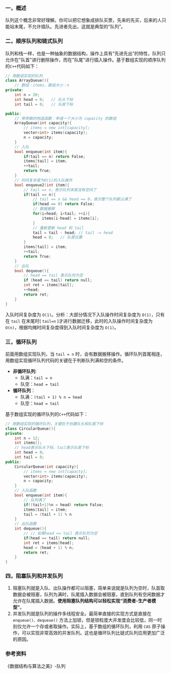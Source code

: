 ### 一，概述

队列这个概念非常好理解。你可以把它想象成排队买票，先来的先买，后来的人只能站末尾，不允许插队。先进者先出，这就是典型的“队列”。

### 二，顺序队列和链式队列

队列和栈一样，也是一种抽象的数据结构，操作上具有“先进先出”的特性，队列只允许在"队首"进行删除操作，而在"队尾"进行插入操作。基于数组实现的顺序队列的`C++`代码如下：

```cpp
// 用数组实现的队列
class ArrayQueue(){
    // 数组：items，数组大小：n
private:
    int n = 20;
    int head = 0;   // 队头下标
    int tail = 0;   // 队尾下标

public:
    // 带参数的构造函数：申请一个大小为 capacity 的数组
    ArrayQueue(int capacity){
        // items = new int[capacity];
        vector<int> items(capacity);
        n = capacity;
    }
    // 入队
    bool enqueue(int item){
        if(tail == n) return False;
        items[tail] = item;
        ++tail;
        return True;
    }
    // 时间复杂度为O(1)的入队操作
    bool enqueue2(int item){
        // tail == n，表示队列末尾没有空间了
        if(tail == n){
            // tail == n && head == 0，表示整个队列都占满了
            if(head == 0) return False;
            // 数据搬移
            for(i=head; i<tail; ++i){
                items[i-head] = items[i];
            }
            // 重新更新 head 和 tail
            tail = tail - head; // tail -= head
            head = 0;   // 队首位置
        }
        items[tail] = item;
        ++tail;
        return True;
    }
    // 出队
    bool dequeue(){
        // head == tail 表示队列为空
        if (head == tail) return null;
        int ret = items[tail];
        ++head;
        return ret;
    }
}
```

入队时间复杂度为 `O(1)`。分析：大部分情况下入队操作时间复杂度为 `O(1)`，只有在 `tail` 在末尾时( `tail=n` )才进行数据迁移，此时的入队操作时间复杂度为 `O(n)`，根据均摊时间复杂度得到入队时间复杂度为 `O(1)`。

### 三，循环队列

前面用数组实现队列，当 `tail = n` 时，会有数据搬移操作。循环队列首尾相连，用数组实现循环队列代码的关键在于判断队列满和空的条件。

+ **非循环队列**:
    + 队满：`tail = n`
    + 队空：`head = tail`
+ **循环队列**：
    + 队满：`(tail + 1) % n = head`
    + 队空：`head = tail`

基于数组实现的循环队列的`C++`代码如下：

```cpp
// 用数组实现的循环队列，关键在于创建队头和队尾下标
class CircularQueue(){
private:
    int n = 12;
    int items[];
    // head表示队头下标，tail表示队尾下标
    int head = 0;
    int tail = 0;
public:
    CircularQueue(int capacity){
        // items = new int[capacty];
        vector<int> items(capacity);
        n = capacity;
    }
    // 入队函数
    bool enqueue(int item){
        // 队列满了
        if((tail+1)%n = head) return False;
        items[tail] = item;
        tail = (tail + 1) % n
    }
    // 出队函数
    int dequeue(){
        // // 如果head == tail 表示队列为空
        if(head == tail) return null;
        int ret = items[head];
        head = (head + 1) % n;
        return ret;
    }
}
```

### 四，阻塞队列和并发队列

1. 阻塞队列就是入队、出队操作都可以阻塞，简单来说就是队列为空时，队首取数据会被阻塞，队列为满时，队尾插入数据会被阻塞，直到队列有空闲数据才允许在队尾插入数据。**使用阻塞队列结构可以轻松实现“消费者-生产者模型”**。
2. 并发队列就是队列的操作多线程安全。最简单直接的实现方式是直接在 `enqueue()、dequeue()` 方法上加锁，但是锁粒度大并发度会比较低，同一时刻仅允许一个存或者取操作。实际上，基于数组的循环队列，利用 `CAS` 原子操作，可以实现非常高效的并发队列。这也是循环队列比链式队列应用更加广泛的原因。

### 参考资料

《数据结构与算法之美》-队列
